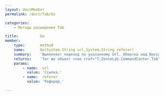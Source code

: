 ```yaml
---
layout: docsMember
permalink: /docs/Tab/Go

categories:
    - Методы расширения Tab

title:          Go
member:
    type:       method
    name:       Go(System.String url,System.String referer)
    summary:    'Выполняет переход по указанному Url. Обертка над Navigate.'
    returns:    'Тот же объект <see cref="T:ZennoLab.CommandCenter.Tab" />для Fluent Interface'
    params:
        - name:  url
          value: 'Ссылка.'
        - name:  referer
          value: 'Реферер.'

---
```



